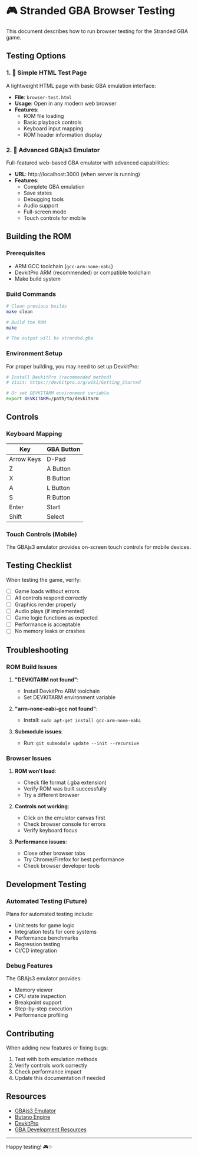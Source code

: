 # 🎮 Stranded GBA Browser Testing

This document describes how to run browser testing for the Stranded GBA game.

## Testing Options

### 1. 📄 Simple HTML Test Page

A lightweight HTML page with basic GBA emulation interface:

- **File**: `browser-test.html`
- **Usage**: Open in any modern web browser
- **Features**:
  - ROM file loading
  - Basic playback controls
  - Keyboard input mapping
  - ROM header information display

### 2. 🚀 Advanced GBAjs3 Emulator

Full-featured web-based GBA emulator with advanced capabilities:

- **URL**: http://localhost:3000 (when server is running)
- **Features**:
  - Complete GBA emulation
  - Save states
  - Debugging tools
  - Audio support
  - Full-screen mode
  - Touch controls for mobile

## Building the ROM

### Prerequisites

- ARM GCC toolchain (`gcc-arm-none-eabi`)
- DevkitPro ARM (recommended) or compatible toolchain
- Make build system

### Build Commands

```bash
# Clean previous builds
make clean

# Build the ROM
make

# The output will be stranded.gba
```

### Environment Setup

For proper building, you may need to set up DevkitPro:

```bash
# Install DevkitPro (recommended method)
# Visit: https://devkitpro.org/wiki/Getting_Started

# Or set DEVKITARM environment variable
export DEVKITARM=/path/to/devkitarm
```

## Controls

### Keyboard Mapping

| Key | GBA Button |
|-----|------------|
| Arrow Keys | D-Pad |
| Z | A Button |
| X | B Button |
| A | L Button |
| S | R Button |
| Enter | Start |
| Shift | Select |

### Touch Controls (Mobile)

The GBAjs3 emulator provides on-screen touch controls for mobile devices.

## Testing Checklist

When testing the game, verify:

- [ ] Game loads without errors
- [ ] All controls respond correctly
- [ ] Graphics render properly
- [ ] Audio plays (if implemented)
- [ ] Game logic functions as expected
- [ ] Performance is acceptable
- [ ] No memory leaks or crashes

## Troubleshooting

### ROM Build Issues

1. **"DEVKITARM not found"**:
   - Install DevkitPro ARM toolchain
   - Set DEVKITARM environment variable

2. **"arm-none-eabi-gcc not found"**:
   - Install: `sudo apt-get install gcc-arm-none-eabi`

3. **Submodule issues**:
   - Run: `git submodule update --init --recursive`

### Browser Issues

1. **ROM won't load**:
   - Check file format (.gba extension)
   - Verify ROM was built successfully
   - Try a different browser

2. **Controls not working**:
   - Click on the emulator canvas first
   - Check browser console for errors
   - Verify keyboard focus

3. **Performance issues**:
   - Close other browser tabs
   - Try Chrome/Firefox for best performance
   - Check browser developer tools

## Development Testing

### Automated Testing (Future)

Plans for automated testing include:

- Unit tests for game logic
- Integration tests for core systems
- Performance benchmarks
- Regression testing
- CI/CD integration

### Debug Features

The GBAjs3 emulator provides:

- Memory viewer
- CPU state inspection
- Breakpoint support
- Step-by-step execution
- Performance profiling

## Contributing

When adding new features or fixing bugs:

1. Test with both emulation methods
2. Verify controls work correctly
3. Check performance impact
4. Update this documentation if needed

## Resources

- [GBAjs3 Emulator](https://github.com/thenick775/gbajs3)
- [Butano Engine](https://github.com/GValiente/butano)
- [DevkitPro](https://devkitpro.org/)
- [GBA Development Resources](https://www.gbadev.org/)

---

Happy testing! 🎮✨
